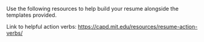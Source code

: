 Use the following resources to help build your resume alongside the templates provided. 

Link to helpful action verbs: https://capd.mit.edu/resources/resume-action-verbs/
